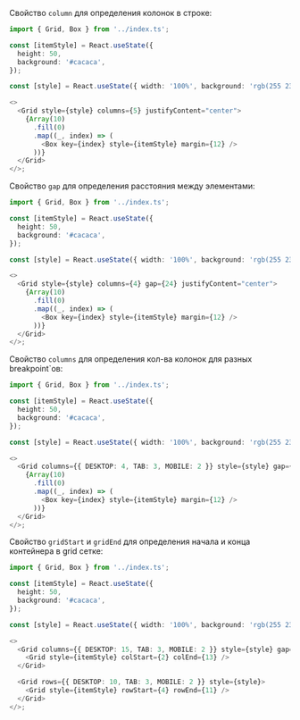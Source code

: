 Свойство `column` для определения колонок в строке:

```typescript jsx
import { Grid, Box } from '../index.ts';

const [itemStyle] = React.useState({
  height: 50,
  background: '#cacaca',
});

const [style] = React.useState({ width: '100%', background: 'rgb(255 236 219)' });

<>
  <Grid style={style} columns={5} justifyContent="center">
    {Array(10)
      .fill(0)
      .map((_, index) => (
        <Box key={index} style={itemStyle} margin={12} />
      ))}
  </Grid>
</>;
```

Свойство `gap` для определения расстояния между элементами:

```typescript jsx
import { Grid, Box } from '../index.ts';

const [itemStyle] = React.useState({
  height: 50,
  background: '#cacaca',
});

const [style] = React.useState({ width: '100%', background: 'rgb(255 236 219)' });

<>
  <Grid style={style} columns={4} gap={24} justifyContent="center">
    {Array(10)
      .fill(0)
      .map((_, index) => (
        <Box key={index} style={itemStyle} margin={12} />
      ))}
  </Grid>
</>;
```

Свойство `columns` для определения кол-ва колонок для разных breakpoint`ов:

```typescript jsx
import { Grid, Box } from '../index.ts';

const [itemStyle] = React.useState({
  height: 50,
  background: '#cacaca',
});

const [style] = React.useState({ width: '100%', background: 'rgb(255 236 219)' });

<>
  <Grid columns={{ DESKTOP: 4, TAB: 3, MOBILE: 2 }} style={style} gap={24} justifyContent="center">
    {Array(10)
      .fill(0)
      .map((_, index) => (
        <Box key={index} style={itemStyle} margin={12} />
      ))}
  </Grid>
</>;
```

Свойство `gridStart` и `gridEnd` для определения начала и конца контейнера в grid сетке:

```typescript jsx
import { Grid, Box } from '../index.ts';

const [itemStyle] = React.useState({
  height: 50,
  background: '#cacaca',
});

const [style] = React.useState({ width: '100%', background: 'rgb(255 236 219)', marginTop: 16 });

<>
  <Grid columns={{ DESKTOP: 15, TAB: 3, MOBILE: 2 }} style={style} gap={24}>
    <Grid style={itemStyle} colStart={2} colEnd={13} />
  </Grid>

  <Grid rows={{ DESKTOP: 10, TAB: 3, MOBILE: 2 }} style={style}>
    <Grid style={itemStyle} rowStart={4} rowEnd={11} />
  </Grid>
</>;
```
